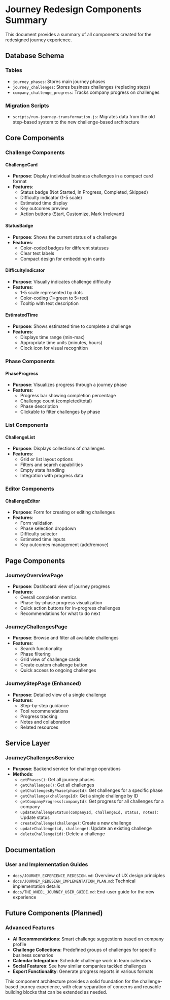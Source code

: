 # Journey Redesign Components Summary

This document provides a summary of all components created for the redesigned journey experience.

## Database Schema

### Tables
- `journey_phases`: Stores main journey phases
- `journey_challenges`: Stores business challenges (replacing steps)
- `company_challenge_progress`: Tracks company progress on challenges

### Migration Scripts
- `scripts/run-journey-transformation.js`: Migrates data from the old step-based system to the new challenge-based architecture

## Core Components

### Challenge Components

#### ChallengeCard
- **Purpose**: Display individual business challenges in a compact card format
- **Features**:
  - Status badge (Not Started, In Progress, Completed, Skipped)
  - Difficulty indicator (1-5 scale)
  - Estimated time display
  - Key outcomes preview
  - Action buttons (Start, Customize, Mark Irrelevant)
  
#### StatusBadge
- **Purpose**: Shows the current status of a challenge
- **Features**:
  - Color-coded badges for different statuses
  - Clear text labels
  - Compact design for embedding in cards

#### DifficultyIndicator
- **Purpose**: Visually indicates challenge difficulty
- **Features**:
  - 1-5 scale represented by dots
  - Color-coding (1=green to 5=red)
  - Tooltip with text description

#### EstimatedTime
- **Purpose**: Shows estimated time to complete a challenge
- **Features**:
  - Displays time range (min-max)
  - Appropriate time units (minutes, hours)
  - Clock icon for visual recognition

### Phase Components

#### PhaseProgress
- **Purpose**: Visualizes progress through a journey phase
- **Features**:
  - Progress bar showing completion percentage
  - Challenge count (completed/total)
  - Phase description
  - Clickable to filter challenges by phase

### List Components

#### ChallengeList
- **Purpose**: Displays collections of challenges
- **Features**:
  - Grid or list layout options
  - Filters and search capabilities
  - Empty state handling
  - Integration with progress data

### Editor Components

#### ChallengeEditor
- **Purpose**: Form for creating or editing challenges
- **Features**:
  - Form validation
  - Phase selection dropdown
  - Difficulty selector
  - Estimated time inputs
  - Key outcomes management (add/remove)

## Page Components

### JourneyOverviewPage
- **Purpose**: Dashboard view of journey progress
- **Features**:
  - Overall completion metrics
  - Phase-by-phase progress visualization
  - Quick action buttons for in-progress challenges
  - Recommendations for what to do next

### JourneyChallengesPage
- **Purpose**: Browse and filter all available challenges
- **Features**:
  - Search functionality
  - Phase filtering
  - Grid view of challenge cards
  - Create custom challenge button
  - Quick access to ongoing challenges

### JourneyStepPage (Enhanced)
- **Purpose**: Detailed view of a single challenge
- **Features**:
  - Step-by-step guidance
  - Tool recommendations
  - Progress tracking
  - Notes and collaboration
  - Related resources

## Service Layer

### JourneyChallengesService
- **Purpose**: Backend service for challenge operations
- **Methods**:
  - `getPhases()`: Get all journey phases
  - `getChallenges()`: Get all challenges
  - `getChallengesByPhase(phaseId)`: Get challenges for a specific phase
  - `getChallenge(challengeId)`: Get a single challenge by ID
  - `getCompanyProgress(companyId)`: Get progress for all challenges for a company
  - `updateChallengeStatus(companyId, challengeId, status, notes)`: Update status
  - `createChallenge(challenge)`: Create a new challenge
  - `updateChallenge(id, challenge)`: Update an existing challenge
  - `deleteChallenge(id)`: Delete a challenge

## Documentation

### User and Implementation Guides
- `docs/JOURNEY_EXPERIENCE_REDESIGN.md`: Overview of UX design principles
- `docs/JOURNEY_REDESIGN_IMPLEMENTATION_PLAN.md`: Technical implementation details
- `docs/THE_WHEEL_JOURNEY_USER_GUIDE.md`: End-user guide for the new experience

## Future Components (Planned)

### Advanced Features
- **AI Recommendations**: Smart challenge suggestions based on company profile
- **Challenge Collections**: Predefined groups of challenges for specific business scenarios
- **Calendar Integration**: Schedule challenge work in team calendars
- **Social Features**: See how similar companies tackled challenges
- **Export Functionality**: Generate progress reports in various formats

This component architecture provides a solid foundation for the challenge-based journey experience, with clear separation of concerns and reusable building blocks that can be extended as needed.
